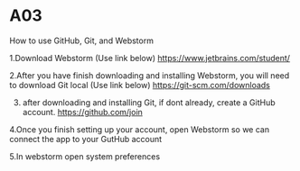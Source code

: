 # A03
How to use GitHub, Git, and Webstorm

1.Download Webstorm (Use link below)
  https://www.jetbrains.com/student/ 
  
2.After you have finish downloading and installing Webstorm, you will need to download Git local (Use link below)
  https://git-scm.com/downloads
  
3. after downloading and installing Git, if dont already, create a GitHub account.
  https://github.com/join

4.Once you finish setting up your account, open Webstorm so we can connect the app to your GutHub account

5.In webstorm open system preferences 
